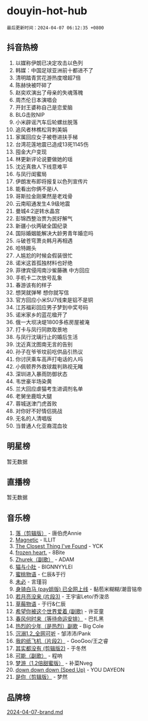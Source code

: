 # douyin-hot-hub

`最后更新时间：2024-04-07 06:12:35 +0800`

## 抖音热榜

1. 以媒称伊朗已决定攻击以色列
1. 韩媒：中国足球亚洲前十都进不了
1. 清明踏青赏花游热度增超7倍
1. 陈赫快被吓碎了
1. 赵奕欢演出了母亲的失魂落魄
1. 周杰伦日本演唱会
1. 开封王婆称自己是恋爱脑
1. BLG击败NIP
1. 小米辟谣汽车后轮螺丝脱落
1. 追风者林樵松背刺美娟
1. 家属回应女子被卷进扶手梯
1. 台湾花莲地震已造成13死1145伤
1. 囤金大户变现
1. 林更新评论说要做她的瑶
1. 沈近真救人下线意难平
1. 与凤行闺蜜局
1. 伊朗发布即将报复以色列宣传片
1. 能看出你俩不是i人
1. 哥斯拉金刚果然是老戏骨
1. 云南昭通发生4.9级地震
1. 曼城4:2逆转水晶宫
1. 彭锦西整治贾为民好解气
1. 新疆小伙两破全国纪录
1. 国际婚姻能解决大龄男青年婚恋吗
1. 斗破苍穹萧炎韩月再相遇
1. 哈特踢头
1. 人尴尬的时候会假装很忙
1. 诺米这首孤独材料也好绝
1. 菲律宾侵闯南沙鲎藤礁 中方回应
1. 手机卡二次放号乱象
1. 春游该有的样子
1. 想哭就弹琴 想你就写信
1. 官方回应小米SU7线束是铝不是铜
1. 江苏福彩回应男子梦到中奖号码
1. 诺米家乡的蓝花楹开了
1. 俄一大坝决堤1800多栋房屋被淹
1. 打卡与凤行同款取景地
1. 与凤行沈璃行止的婚后生活
1. 沈近真沈图南无言的告别
1. 孙子在爷爷坟前吃供品引热议
1. 你讨厌乘车高声打电话的人吗
1. 小佩顿界外救球裁判熟视无睹
1. 深圳进入暴雨防御状态
1. 韦世豪半场染黄
1. 兰大回应虐猫考生进调剂名单
1. 老舅坐鹿晗大腿
1. 蓉城送津门虎首败
1. 对你好不好情侣挑战
1. 无名的人清唱版
1. 当普通人化亚裔混血妆

## 明星榜

暂无数据

## 直播榜

暂无数据

## 音乐榜

1. [落（剪辑版）](https://sf5-hl-cdn-tos.douyinstatic.com/obj/tos-cn-ve-2774/o0h6HvN1BBbli9LtU3i5fQIleBQMF5Cg4TZmmC) - 唐伯虎Annie
1. [Magnetic](https://sf5-hl-cdn-tos.douyinstatic.com/obj/tos-cn-ve-2774/oAQCYdBNZfLACGDmVFAsfAtpy32tqErgQ3XgBN) - ILLIT
1. [The Closest Thing I've Found](https://sf5-hl-cdn-tos.douyinstatic.com/obj/tos-cn-ve-2774/514ab5d9146f4d2ca454b7adff8e5e4d) - YCK
1. [frozen heart.](https://sf6-cdn-tos.douyinstatic.com/obj/tos-cn-ve-2774/oIIWJfyjIACZA9zQMtnJ6hQQhFC4vhCupoRBsO) - 8Bite
1. [Zhurek（副歌）](https://sf5-hl-cdn-tos.douyinstatic.com/obj/tos-cn-ve-2774/ooQm8FBZQDlf0btEYgVpCcSCQfrdJGBEKZYBGS) - ADAM
1. [猫与小肚](https://sf3-cdn-tos.douyinstatic.com/obj/tos-cn-ve-2774/osZeoClMECgK8DYl6VebABgbchEtPYQjZEnRtd) - BIGNNYYLEI
1. [蜜桃物语](https://sf5-hl-cdn-tos.douyinstatic.com/obj/tos-cn-ve-2774/oIhOSCZtIACtYU4XQkngiW9kCBfVD1Fz9IYeqL) - 仁辰&于行
1. [未必](https://sf5-hl-cdn-tos.douyinstatic.com/obj/tos-cn-ve-2774/ogntQMFnKQDZUgTCYuJgfLEtleYZZFxBQqhhFB) - 言瑾羽
1. [身骑白马 (pay姐版) 已全网上线](https://sf3-cdn-tos.douyinstatic.com/obj/tos-cn-ve-2774/oQLO5ZgLsFkaDhdIIveF2zUCgfweY0gWaH4AQG) - 黏苞米糊糊/潮音铭帝
1. [若月亮没来 (片段3)](https://sf5-hl-cdn-tos.douyinstatic.com/obj/tos-cn-ve-2774/okfyEUsGW1B1ovJi5JiN9IjvAT2lMwA054GoEB) - 王宇宙Leto/乔浚丞
1. [草莓物语](https://sf27-cdn-tos.douyinstatic.com/obj/tos-cn-ve-2774/okynhJ7jEAIIZBfsLgYMEI8QC3WbQNN66RKzhT) - 于行&仁辰
1. [希望你被这个世界爱着 (副歌)](https://sf5-hl-cdn-tos.douyinstatic.com/obj/tos-cn-ve-2774/oUHCmWQfZlE3QQBKBeD8rCFLpJzPgCpImhsxMt) - 许亚童
1. [春风何时来（等待命运安排）](https://sf5-hl-cdn-tos.douyinstatic.com/obj/tos-cn-ve-2774/oICBNbD3gelMfB4WgiD1KI2jQtXZE2FgHLwtsl) - 巴扎黑
1. [热烈的少年（是热烈）副歌](https://sf5-hl-cdn-tos.douyinstatic.com/obj/tos-cn-ve-2774/owVNI0CLDAUMtSz6TEYvfFBFL4UDFFhLfgK8fa) - Big Cole
1. [沉溺1.2_全网可听](https://sf6-cdn-tos.douyinstatic.com/obj/tos-cn-ve-2774/ok2QoiBqsWAX9McZmWiI9gAB0EzwD4Xj6yfmtH) - 邹沛沛/Pank
1. [我的纸飞机（片段2）](https://sf5-hl-cdn-tos.douyinstatic.com/obj/tos-cn-ve-2774/oM2ZrKcg2CD5AeRB2gkeXOFB1IxAGJdZPazYHf) - GooGoo/王之睿
1. [其实都没有 (剪辑版2)](https://sf6-cdn-tos.douyinstatic.com/obj/tos-cn-ve-2774/oEBNQenHZtBhxYjGgUDQk0BCHTigQafgFlbQ7k) - 于冬然
1. [可能（副歌）](https://sf5-hl-cdn-tos.douyinstatic.com/obj/tos-cn-ve-2774/cde1731888894259b333569393c2fb51) - 程响
1. [梦游（1.2倍甜蜜版）](https://sf3-cdn-tos.douyinstatic.com/obj/tos-cn-ve-2774/o4gyAUm8hwufoEABmwVIiQtHsFuGzAEEWtNMzo) - 补菜Nveg
1. [down down down (Sped Up)](https://sf3-cdn-tos.douyinstatic.com/obj/tos-cn-ve-2774/ow80iABiXIO9DsFwK6WeZKMaJRi3BPJAotDy8m) - YOU DAYEON
1. [是你（剪辑版）](https://sf5-hl-cdn-tos.douyinstatic.com/obj/tos-cn-ve-2774/46019dae783c4c969944217fe1cfafc4) - 梦然

## 品牌榜

[2024-04-07-brand.md](2024-04-07-brand.md)
